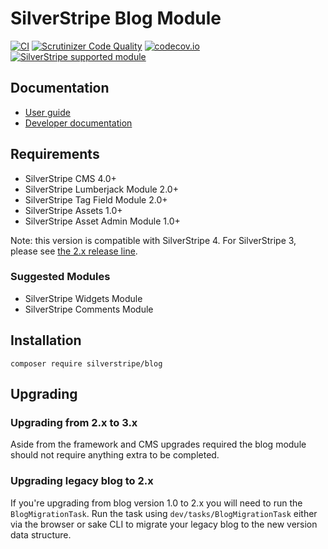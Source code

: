 # SilverStripe Blog Module
[![CI](https://github.com/silverstripe/silverstripe-blog/actions/workflows/ci.yml/badge.svg)](https://github.com/silverstripe/silverstripe-blog/actions/workflows/ci.yml)
[![Scrutinizer Code Quality](https://scrutinizer-ci.com/g/silverstripe/silverstripe-blog/badges/quality-score.png?b=master)](https://scrutinizer-ci.com/g/silverstripe/silverstripe-blog/?branch=master)
[![codecov.io](https://codecov.io/github/silverstripe/silverstripe-blog/coverage.svg?branch=master)](https://codecov.io/github/silverstripe/silverstripe-blog?branch=master)
[![SilverStripe supported module](https://img.shields.io/badge/silverstripe-supported-0071C4.svg)](https://www.silverstripe.org/software/addons/silverstripe-commercially-supported-module-list/)

## Documentation

* [User guide](docs/en/userguide/index.md)
* [Developer documentation](docs/en/index.md)

## Requirements

* SilverStripe CMS 4.0+
* SilverStripe Lumberjack Module 2.0+
* SilverStripe Tag Field Module 2.0+
* SilverStripe Assets 1.0+
* SilverStripe Asset Admin Module 1.0+

Note: this version is compatible with SilverStripe 4. For SilverStripe 3, please see [the 2.x release line](https://github.com/silverstripe/silverstripe-blog/tree/2).

### Suggested Modules

* SilverStripe Widgets Module
* SilverStripe Comments Module

## Installation

```
composer require silverstripe/blog
```

## Upgrading

### Upgrading from 2.x to 3.x

Aside from the framework and CMS upgrades required the blog module should not require anything extra to be completed.

### Upgrading legacy blog to 2.x

If you're upgrading from blog version 1.0 to 2.x you will need to run the `BlogMigrationTask`. Run the task using `dev/tasks/BlogMigrationTask` either via the browser or sake CLI to migrate your legacy blog to the new version data structure.
